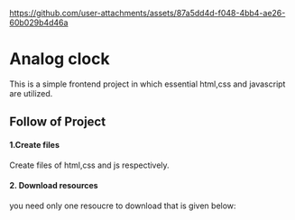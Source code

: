 https://github.com/user-attachments/assets/87a5dd4d-f048-4bb4-ae26-60b029b4d46a


# Analog clock

This is a simple frontend project in which essential html,css and javascript are utilized.

## Follow of Project

#### 1.Create files
Create files of html,css and js respectively.

#### 2. Download resources
you need only one resoucre to download that is given below:

